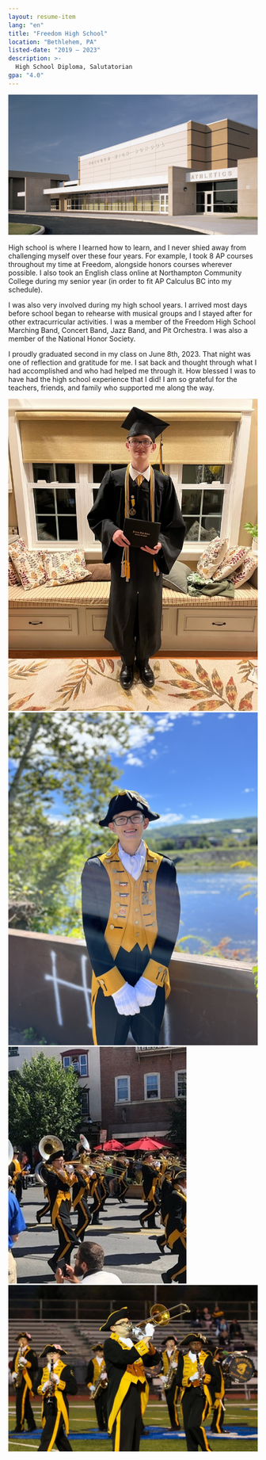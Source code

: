 ```yaml
---
layout: resume-item
lang: "en"
title: "Freedom High School"
location: "Bethlehem, PA"
listed-date: "2019 — 2023"
description: >-
  High School Diploma, Salutatorian
gpa: "4.0"
---
```


![Freedom High School](/images/freedom.png)

High school is where I learned how to learn, and I never shied away from challenging myself over these four years. For
example, I took 8 AP courses throughout my time at Freedom, alongside honors courses wherever possible. I also took an
English class online at Northampton Community College during my senior year (in order to fit AP Calculus BC into my
schedule).

I was also very involved during my high school years. I arrived most days before school began to rehearse with musical
groups and I stayed after for other extracurricular activities. I was a member of the Freedom High School Marching Band,
Concert Band, Jazz Band, and Pit Orchestra. I was also a member
of the National Honor Society.

I proudly graduated second in my class on June 8th, 2023. That night was one of reflection and gratitude for me. I sat
back and thought through what I had accomplished and who had helped me through it. How blessed I was to have had the
high school experience that I did! I am so grateful for the teachers, friends, and family who supported me along the
way.

<div class="masonry">
    <div class="item"><img src="/images/graduate.jpeg" /></div>
    <div class="item"><img src="/images/pate-band-1.jpeg" /></div>
    <div class="item"><img src="/images/pate-band-2.jpeg" /></div>
    <div class="item"><img src="/images/about/about-3.jpeg" /></div>
</div>